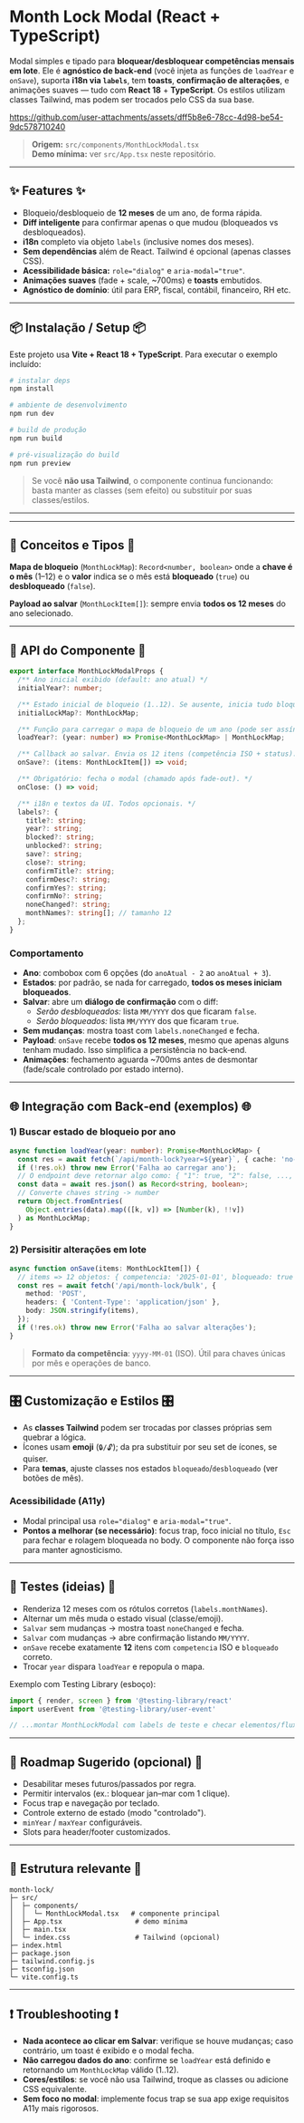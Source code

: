 # Month Lock Modal (React + TypeScript)

Modal simples e tipado para **bloquear/desbloquear competências mensais em lote**. Ele é **agnóstico de back‑end** (você injeta as funções de `loadYear` e `onSave`), suporta **i18n via `labels`**, tem **toasts**, **confirmação de alterações**, e animações suaves — tudo com **React 18** + **TypeScript**. Os estilos utilizam classes Tailwind, mas podem ser trocados pelo CSS da sua base.

https://github.com/user-attachments/assets/dff5b8e6-78cc-4d98-be54-9dc578710240


> **Origem:** `src/components/MonthLockModal.tsx`  
> **Demo mínima:** ver `src/App.tsx` neste repositório.

---

## ✨ Features ✨

- Bloqueio/desbloqueio de **12 meses** de um ano, de forma rápida.
- **Diff inteligente** para confirmar apenas o que mudou (bloqueados vs desbloqueados).
- **i18n** completo via objeto `labels` (inclusive nomes dos meses).
- **Sem dependências** além de React. Tailwind é opcional (apenas classes CSS).
- **Acessibilidade básica:** `role="dialog"` e `aria-modal="true"`.
- **Animações suaves** (fade + scale, ~700ms) e **toasts** embutidos.
- **Agnóstico de domínio**: útil para ERP, fiscal, contábil, financeiro, RH etc.

---

## 📦 Instalação / Setup 📦

Este projeto usa **Vite + React 18 + TypeScript**. Para executar o exemplo incluído:

```bash
# instalar deps
npm install

# ambiente de desenvolvimento
npm run dev

# build de produção
npm run build

# pré-visualização do build
npm run preview
```

> Se você **não usa Tailwind**, o componente continua funcionando: basta manter as classes (sem efeito) ou substituir por suas classes/estilos.

---

---

## 🧠 Conceitos e Tipos 🧠

**Mapa de bloqueio** (`MonthLockMap`): `Record<number, boolean>` onde a **chave é o mês** (1–12) e o **valor** indica se o mês está **bloqueado** (`true`) ou **desbloqueado** (`false`).

**Payload ao salvar** (`MonthLockItem[]`): sempre envia **todos os 12 meses** do ano selecionado.

---

## 🔌 API do Componente 🔌

```ts
export interface MonthLockModalProps {
  /** Ano inicial exibido (default: ano atual) */
  initialYear?: number;

  /** Estado inicial de bloqueio (1..12). Se ausente, inicia tudo bloqueado. */
  initialLockMap?: MonthLockMap;

  /** Função para carregar o mapa de bloqueio de um ano (pode ser assíncrona). */
  loadYear?: (year: number) => Promise<MonthLockMap> | MonthLockMap;

  /** Callback ao salvar. Envia os 12 itens (competência ISO + status). */
  onSave?: (items: MonthLockItem[]) => void;

  /** Obrigatório: fecha o modal (chamado após fade-out). */
  onClose: () => void;

  /** i18n e textos da UI. Todos opcionais. */
  labels?: {
    title?: string;
    year?: string;
    blocked?: string;
    unblocked?: string;
    save?: string;
    close?: string;
    confirmTitle?: string;
    confirmDesc?: string;
    confirmYes?: string;
    confirmNo?: string;
    noneChanged?: string;
    monthNames?: string[]; // tamanho 12
  };
}
```

### Comportamento
- **Ano**: combobox com 6 opções (do `anoAtual - 2` ao `anoAtual + 3`).  
- **Estados**: por padrão, se nada for carregado, **todos os meses iniciam bloqueados**.  
- **Salvar**: abre um **diálogo de confirmação** com o diff:
  - *Serão desbloqueados:* lista `MM/YYYY` dos que ficaram `false`.
  - *Serão bloqueados:* lista `MM/YYYY` dos que ficaram `true`.
- **Sem mudanças**: mostra toast com `labels.noneChanged` e fecha.  
- **Payload**: `onSave` recebe **todos os 12 meses**, mesmo que apenas alguns tenham mudado. Isso simplifica a persistência no back‑end.  
- **Animações**: fechamento aguarda ~700ms antes de desmontar (fade/scale controlado por estado interno).

---

## 🌐 Integração com Back‑end (exemplos) 🌐

### 1) Buscar estado de bloqueio por ano
```ts
async function loadYear(year: number): Promise<MonthLockMap> {
  const res = await fetch(`/api/month-lock?year=${year}`, { cache: 'no-store' });
  if (!res.ok) throw new Error('Falha ao carregar ano');
  // O endpoint deve retornar algo como: { "1": true, "2": false, ..., "12": true }
  const data = await res.json() as Record<string, boolean>;
  // Converte chaves string -> number
  return Object.fromEntries(
    Object.entries(data).map(([k, v]) => [Number(k), !!v])
  ) as MonthLockMap;
}
```

### 2) Persisitir alterações em lote
```ts
async function onSave(items: MonthLockItem[]) {
  // items => 12 objetos: { competencia: '2025-01-01', bloqueado: true|false }
  const res = await fetch('/api/month-lock/bulk', {
    method: 'POST',
    headers: { 'Content-Type': 'application/json' },
    body: JSON.stringify(items),
  });
  if (!res.ok) throw new Error('Falha ao salvar alterações');
}
```

> **Formato da competência**: `yyyy-MM-01` (ISO). Útil para chaves únicas por mês e operações de banco.

---

## 🎛️ Customização e Estilos 🎛️

- As **classes Tailwind** podem ser trocadas por classes próprias sem quebrar a lógica.
- Ícones usam **emoji** (`🔒/🔓`); da pra substituir por seu set de ícones, se quiser.
- Para **temas**, ajuste classes nos estados `bloqueado`/`desbloqueado` (ver botões de mês).

### Acessibilidade (A11y)
- Modal principal usa `role="dialog"` e `aria-modal="true"`.
- **Pontos a melhorar (se necessário)**: focus trap, foco inicial no título, `Esc` para fechar e rolagem bloqueada no body. O componente não força isso para manter agnosticismo.

---

## 🧪 Testes (ideias) 🧪

- Renderiza 12 meses com os rótulos corretos (`labels.monthNames`).  
- Alternar um mês muda o estado visual (classe/emoji).  
- `Salvar` sem mudanças → mostra toast `noneChanged` e fecha.  
- `Salvar` com mudanças → abre confirmação listando `MM/YYYY`.  
- `onSave` recebe exatamente **12** itens com `competencia` ISO e `bloqueado` correto.  
- Trocar `year` dispara `loadYear` e repopula o mapa.

Exemplo com Testing Library (esboço):
```ts
import { render, screen } from '@testing-library/react'
import userEvent from '@testing-library/user-event'

// ...montar MonthLockModal com labels de teste e checar elementos/fluxos...
```

---

## 🧭 Roadmap Sugerido (opcional) 🧭

- Desabilitar meses futuros/passados por regra.  
- Permitir intervalos (ex.: bloquear jan–mar com 1 clique).  
- Focus trap e navegação por teclado.  
- Controle externo de estado (modo "controlado").  
- `minYear` / `maxYear` configuráveis.  
- Slots para header/footer customizados.

---

## 📂 Estrutura relevante 📂

```
month-lock/
├─ src/
│  ├─ components/
│  │  └─ MonthLockModal.tsx   # componente principal
│  ├─ App.tsx                  # demo mínima
│  ├─ main.tsx
│  └─ index.css                # Tailwind (opcional)
├─ index.html
├─ package.json
├─ tailwind.config.js
├─ tsconfig.json
└─ vite.config.ts
```

---

## ❗ Troubleshooting ❗

- **Nada acontece ao clicar em Salvar**: verifique se houve mudanças; caso contrário, um toast é exibido e o modal fecha.  
- **Não carregou dados do ano**: confirme se `loadYear` está definido e retornando um `MonthLockMap` válido (1..12).  
- **Cores/estilos**: se você não usa Tailwind, troque as classes ou adicione CSS equivalente.  
- **Sem foco no modal**: implemente focus trap se sua app exige requisitos A11y mais rigorosos.
